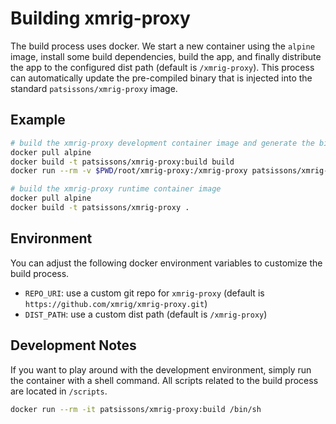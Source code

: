 # Building xmrig-proxy

The build process uses docker. We start a new container using the `alpine` image, install some build dependencies, build the app, and finally distribute the app to the configured dist path (default is `/xmrig-proxy`). This process can automatically update the pre-compiled binary that is injected into the standard `patsissons/xmrig-proxy` image.

## Example

```bash
# build the xmrig-proxy development container image and generate the binaries
docker pull alpine
docker build -t patsissons/xmrig-proxy:build build
docker run --rm -v $PWD/root/xmrig-proxy:/xmrig-proxy patsissons/xmrig-proxy:build

# build the xmrig-proxy runtime container image
docker pull alpine
docker build -t patsissons/xmrig-proxy .
```

## Environment

You can adjust the following docker environment variables to customize the build process.

* `REPO_URI`: use a custom git repo for `xmrig-proxy` (default is `https://github.com/xmrig/xmrig-proxy.git`)
* `DIST_PATH`: use a custom dist path (default is `/xmrig-proxy`)

## Development Notes

If you want to play around with the development environment, simply run the container with a shell command. All scripts related to the build process are located in `/scripts`.

```bash
docker run --rm -it patsissons/xmrig-proxy:build /bin/sh
```
